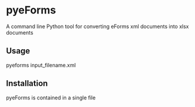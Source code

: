 # pyeForms

A command line Python tool for converting eForms xml documents into xlsx documents

## Usage

pyeforms input_filename.xml


## Installation

pyeForms is contained in a single file
